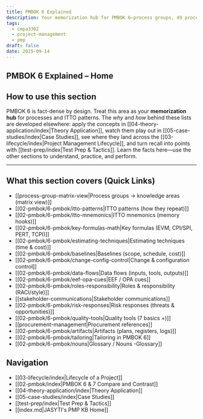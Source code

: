 ```yaml
---
title: PMBOK 6 Explained
description: Your memorization hub for PMBOK 6—process groups, 49 processes, and ITTO patterns—linked to sections that explain, apply, and score.
tags:
  - cmpa3302
  - project-management
  - pmp
draft: false
date: 2025-09-14
---
```


## PMBOK 6 Explained – Home

## How to use this section
PMBOK 6 is fact-dense by design. Treat this area as your **memorization hub** for processes and ITTO patterns. The *why* and *how* behind these lists are developed elsewhere: apply the concepts in [[04-theory-application/index|Theory Application]], watch them play out in [[05-case-studies/index|Case Studies]], see where they land across the [[03-lifecycle/index|Project Management Lifecycle]], and turn recall into points with [[test-prep/index|Test Prep & Tactics]]. Learn the facts here—use the other sections to understand, practice, and perform.

---
## What this section covers (Quick Links)

- [[process-group-matrix-view|Process groups → knowledge areas (matrix view)]]
- [[02-pmbok/6-pmbok/itto-patterns|ITTO patterns (how they repeat)]]
- [[02-pmbok/6-pmbok/itto-mnemonics|ITTO mnemonics (memory hooks)]]
- [[02-pmbok/6-pmbok/key-formulas-math|Key formulas (EVM, CPI/SPI, PERT, TCPI)]]
- [[02-pmbok/6-pmbok/estimating-techniques|Estimating techniques (time & cost)]]
- [[02-pmbok/6-pmbok/baselines|Baselines (scope, schedule, cost)]]
- [[02-pmbok/6-pmbok/change-config-control|Change & configuration control]]
- [[02-pmbok/6-pmbok/data-flows|Data flows (inputs, tools, outputs)]]
- [[02-pmbok/6-pmbok/eef-opa-cues|EEF / OPA cues]]
- [[02-pmbok/6-pmbok/roles-responsibility|Roles & responsibility (RACI/style)]]
- [[stakeholder-communications|Stakeholder communications]]
- [[02-pmbok/6-pmbok/risk-responses|Risk responses (threats & opportunities)]]
- [[02-pmbok/6-pmbok/quality-tools|Quality tools (7 basics +)]]
- [[procurement-management|Procurement references]]
- [[02-pmbok/6-pmbok/artifacts|Artifacts (plans, registers, logs)]]
- [[02-pmbok/6-pmbok/tailoring|Tailoring in PMBOK 6]]
- [[02-pmbok/6-pmbok/nouns|Glossary / Nouns -Glossary]]

## Navigation
- [[03-lifecycle/index|Lifecycle of a Project]]
- [[02-pmbok/index|PMBOK 6 & 7 Compare and Contrast]]
- [[04-theory-application/index|Theory Application]]
- [[05-case-studies/index|Case Studies]]
- [[test-prep/index|Test Prep & Tactics]]
- [[index.md|JASYTI's PMP KB Home]]
